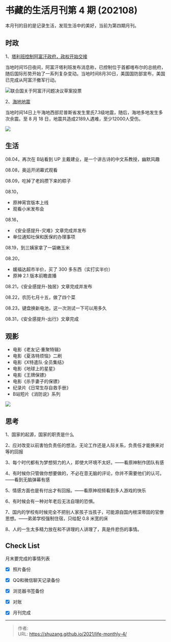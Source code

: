 # 书藏的生活月刊第 4 期 (202108)


本月刊的目的是记录生活，发现生活中的美好，当前为第四期月刊。

<!--more-->

## 时政

1、[塔利班控制阿富汗政府，政权开始交接 ](http://m.news.cctv.com/2021/08/16/ARTIW93lzQM1UiJKMZAa98jx210816.shtml)

当地时间15日夜间，阿富汗塔利班发布消息称，已控制位于首都喀布尔的总统府，随后国际形势开始了一系列复杂变动。当地时间8月30日，美国国防部宣布，美国已完成从阿富汗撤军行动。

![联合国关于阿富汗问题决议草案投票](https://p5.img.cctvpic.com/photoworkspace/2021/08/31/2021083109451420984.jpg)

2、[海地地震](http://m.news.cctv.com/2021/08/15/ARTIwHPtOcaPs2kCpAG7LHYL210815.shtml)

当地时间14日上午海地西部尼普斯省发生里氏7.3级地震，随后，海地多地发生多次余震。至 8 月 18 日，地震共造成2189人遇难，至少12000人受伤。

![](http://p2.img.cctvpic.com/cportal/cnews-yz/img/2021/08/15/1629039943186_26_1024x682.jpg)

## 生活

08.04，再次在 B站看到 UP 主戴建业，是一个讲古诗的中文系教授，幽默风趣

08.08，奥运开闭幕式观看

08.09，吃掉了老妈攒下来的粽子

08.10，

- 原神宵宫版本上线
- 观看小米发布会

08.16，

- 《安全感提升-灾难》文章完成并发布
- 单位通知社保和医保的办理事项

08.19，到三姨家拿了一袋嫩玉米

08.20，

- 媛福达超市半价，买了 300 多东西（实打实半价）
- 原神 2.1 版本前瞻直播

08.21，《安全感提升-独居》文章完成并发布

08.22，农历七月十五，做了四个菜

08.23，键盘换新电池，这一次测试一下可以用多久

08.31，《安全感提升-出行》文章完成

## 观影

- 电影《老友记·重聚特辑》
- 电影《夏洛特烦恼》二刷
- 电影《X特遣队·全员集结》
- 电影《地球上的星星》
- 电影《王牌保镖》
- 电影《杀手妻子的保镖》
- 纪录片《日常生存自救手册》
- B站短片《消防说》系列

![](https://img2.doubanio.com/view/photo/s_ratio_poster/public/p2498055621.webp)

## 思考

1、国家的起源，国家的职责是什么

2、应对改变以前害怕负责任的想法，无论工作还是人际关系，负责任才能换来对等的回报

3、每个时代都有为梦想努力的人，即使大环境不太好。——看原神制作团队有感

4、有时候你只管做你想要做的，不必在意无脑的评论，你并不需要他们的认可。——看到无脑弹幕有感

5、情感方面也是有付出才有回报。——看原神视频看到多人游戏的快乐

6、有时候会有一种对年老后无法自理的恐惧。

7、国内的学校有时候完全不把别人家孩子当孩子，可能源自国内根深蒂固的官僚思想。——弟弟学校强制住宿，只给配 0.8 米宽的床

8、人的一生太多精力放在和不讲理的人讲理了，真是件悲伤的事情。

## Check List

月末要完成的事情列表

- [x] 照片备份
- [x] QQ和微信聊天记录备份
- [x] 浏览器书签备份
- [x] 对账
- [x] 月刊完成









---

> 作者:   
> URL: https://shuzang.github.io/2021/life-monthly-4/  

